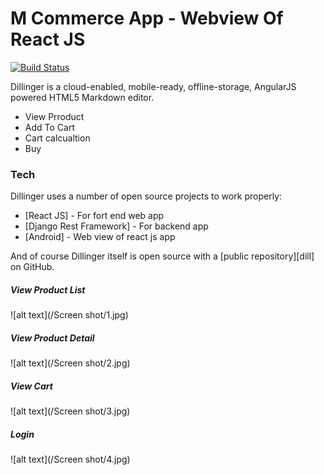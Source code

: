 # M Commerce App - Webview Of React JS

[![Build Status](https://travis-ci.org/joemccann/dillinger.svg?branch=master)](https://travis-ci.org/joemccann/dillinger)

Dillinger is a cloud-enabled, mobile-ready, offline-storage, AngularJS powered HTML5 Markdown editor.

  - View Prroduct
  - Add To Cart
  - Cart calcualtion
  - Buy

### Tech

Dillinger uses a number of open source projects to work properly:

* [React JS] - For fort end web app
* [Django Rest Framework] - For backend app
* [Android] - Web view of react js app


And of course Dillinger itself is open source with a [public repository][dill]
 on GitHub.
 ##### View Product List
 ![alt text](/Screen shot/1.jpg)
 
 ##### View Product Detail
 ![alt text](/Screen shot/2.jpg)
 
 ##### View Cart
 ![alt text](/Screen shot/3.jpg)
 
 ##### Login
 ![alt text](/Screen shot/4.jpg)









